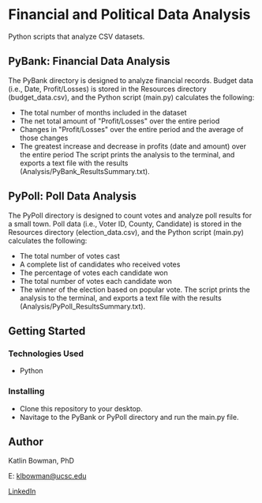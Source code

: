 # Financial and Political Data Analysis 

Python scripts that analyze CSV datasets. 

## PyBank: Financial Data Analysis 

The PyBank directory is designed to analyze financial records. Budget data (i.e., Date, Profit/Losses) is stored in the Resources directory (budget_data.csv), and the Python script (main.py) calculates the following:
- The total number of months included in the dataset
- The net total amount of "Profit/Losses" over the entire period
- Changes in "Profit/Losses" over the entire period and the average of those changes
- The greatest increase and decrease in profits (date and amount) over the entire period
The script prints the analysis to the terminal, and exports a text file with the results (Analysis/PyBank_ResultsSummary.txt).

## PyPoll: Poll Data Analysis 

The PyPoll directory is designed to count votes and analyze poll results for a small town. Poll data (i.e., Voter ID, County, Candidate) is stored in the Resources directory (election_data.csv), and the Python script (main.py) calculates the following:
- The total number of votes cast
- A complete list of candidates who received votes
- The percentage of votes each candidate won
- The total number of votes each candidate won
- The winner of the election based on popular vote.
The script prints the analysis to the terminal, and exports a text file with the results (Analysis/PyPoll_ResultsSummary.txt).

## Getting Started

### Technologies Used 

* Python

### Installing

* Clone this repository to your desktop.
* Navitage to the PyBank or PyPoll directory and run the main.py file.

## Author

Katlin Bowman, PhD

E: klbowman@ucsc.edu

[LinkedIn](https://www.linkedin.com/in/katlin-bowman/)
  
